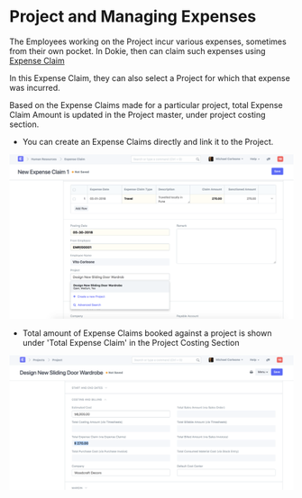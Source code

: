 # Project and Managing Expenses

The Employees working on the Project incur various expenses, sometimes from their own pocket. In Dokie, then can claim such expenses using [Expense Claim](/dokie/human-resources/travel_and_expense_claim/expense-claim.md)

In this Expense Claim, they can also select a Project for which that expense was incurred.

Based on the Expense Claims made for a particular project, total Expense Claim Amount is updated in the Project master, under project costing section.

* You can create an Expense Claims directly and link it to the Project.

<img class="screenshot" alt="Project - Link Expense Claim" src="./assets/project-expense-claim-1.png">

* Total amount of Expense Claims booked against a project is shown under 'Total Expense Claim' in the Project Costing Section

<img class="screenshot" alt="Project - Total Expense Claim" src="./assets/project-expense-claim-2.png">